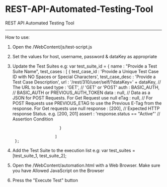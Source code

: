 REST-API-Automated-Testing-Tool
===============================

REST API Automated Testing Tool

-------------------------------


How to use:

1) Open the /WebContent/js/test-script.js

2) Set the values for host, username, password & dataKey as appropriate

3) Update the Test Suites
    e.g:
        var test_suite_id = {
            name        : "Provide a Test Suite Name",
            test_cases  : [
                            {
                                test_case_id    :   'Provide a Unique Test Case ID with NO Spaces or Special Characters',
                                test_case_desc  :   'Provide a Test Case Description',
                                url             :   '/rest/310/user/self/?dataKey=' + dataKey, // The URL to be used
                                type            :   'GET', // 'GET' or 'POST'
                                auth            :   BASIC_AUTH, // BASIC_AUTH or PREVIOUS_AUTH_TOKEN
                                data            :   null, // Data as a JSON for POST Requests. For Get Request use null
                                eTag            :   null, // For POST Requests use PREVIOUS_ETAG to use the Previous E-Tag from the response. For Get requests use null
                                response        :   [200], // Expected HTTP response Status. e.g. [200, 201]
                                assert          :   'response.status == "Active"' // Assertion Condition
                                
                            }
                            
                          ]
        };

4) Add the Test Suite to the execution list
    e.g:
        var test_suites = [test_suite_1, test_suite_2];

5) Open the /WebContent/automation.html with a Web Browser. Make sure you have Allowed JavaScript on the Browser

6) Press the "Execute Test" button


